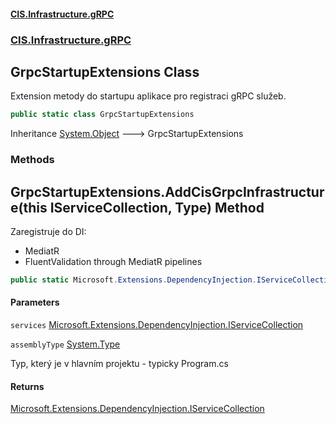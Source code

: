 #### [CIS.Infrastructure.gRPC](index.md 'index')
### [CIS.Infrastructure.gRPC](CIS.Infrastructure.gRPC.md 'CIS.Infrastructure.gRPC')

## GrpcStartupExtensions Class

Extension metody do startupu aplikace pro registraci gRPC služeb.

```csharp
public static class GrpcStartupExtensions
```

Inheritance [System.Object](https://docs.microsoft.com/en-us/dotnet/api/System.Object 'System.Object') &#129106; GrpcStartupExtensions
### Methods

<a name='CIS.Infrastructure.gRPC.GrpcStartupExtensions.AddCisGrpcInfrastructure(thisMicrosoft.Extensions.DependencyInjection.IServiceCollection,System.Type)'></a>

## GrpcStartupExtensions.AddCisGrpcInfrastructure(this IServiceCollection, Type) Method

Zaregistruje do DI:  
- MediatR  
- FluentValidation through MediatR pipelines

```csharp
public static Microsoft.Extensions.DependencyInjection.IServiceCollection AddCisGrpcInfrastructure(this Microsoft.Extensions.DependencyInjection.IServiceCollection services, System.Type assemblyType);
```
#### Parameters

<a name='CIS.Infrastructure.gRPC.GrpcStartupExtensions.AddCisGrpcInfrastructure(thisMicrosoft.Extensions.DependencyInjection.IServiceCollection,System.Type).services'></a>

`services` [Microsoft.Extensions.DependencyInjection.IServiceCollection](https://docs.microsoft.com/en-us/dotnet/api/Microsoft.Extensions.DependencyInjection.IServiceCollection 'Microsoft.Extensions.DependencyInjection.IServiceCollection')

<a name='CIS.Infrastructure.gRPC.GrpcStartupExtensions.AddCisGrpcInfrastructure(thisMicrosoft.Extensions.DependencyInjection.IServiceCollection,System.Type).assemblyType'></a>

`assemblyType` [System.Type](https://docs.microsoft.com/en-us/dotnet/api/System.Type 'System.Type')

Typ, který je v hlavním projektu - typicky Program.cs

#### Returns
[Microsoft.Extensions.DependencyInjection.IServiceCollection](https://docs.microsoft.com/en-us/dotnet/api/Microsoft.Extensions.DependencyInjection.IServiceCollection 'Microsoft.Extensions.DependencyInjection.IServiceCollection')